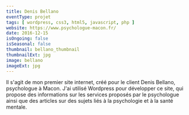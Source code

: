 ```yaml
---
title: Denis Bellano
eventType: projet
tags: [ wordpress, css3, html5, javascript, php ]
website: https://www.psychologue-macon.fr/
date: 2016-12-15
isOngoing: false
isSeasonal: false
thumbnail: bellano_thumbnail
thumbnailExt: jpg
image: bellano
imageExt: jpg
---
```


Il s'agit de mon premier site internet, créé pour le client Denis Bellano, psychologue à Macon. J'ai utilisé Wordpress
pour développer ce site, qui propose des informations sur les services proposés par le psychologue ainsi que des
articles sur des sujets liés à la psychologie et à la santé mentale.
